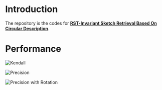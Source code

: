 # Introduction

The repository is the codes for [__RST-Invariant Sketch Retrieval Based On Circular Description__](https://github.com/DUT-DIPLab/RST-Invariant-SBIR/files/388/388-ZWBi-141.pdf).

# Performance

![Kendall](https://cloud.githubusercontent.com/assets/853842/8049593/c11cee78-0e93-11e5-861f-a4e57c9c2b9e.png)

![Precision](https://cloud.githubusercontent.com/assets/853842/8049592/c11c1d72-0e93-11e5-8134-2b84fb633c8f.png)

![Precision with Rotation](https://cloud.githubusercontent.com/assets/853842/8049594/c11f6e64-0e93-11e5-85bb-7ae2916d4bfd.png)
